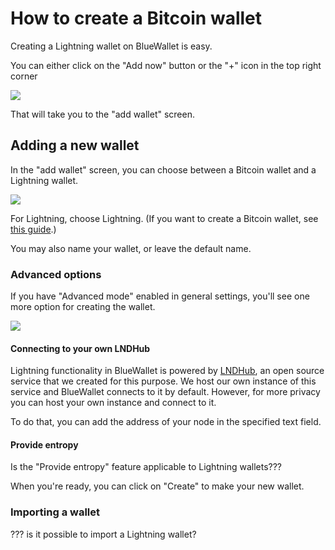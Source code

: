 # How to create a Bitcoin wallet

Creating a Lightning wallet on BlueWallet is easy.

You can either click on the "Add now" button or the "+" icon in the top right corner

![](./images/bluewallet-first-page.png)

That will take you to the "add wallet" screen.

## Adding a new wallet

In the "add wallet" screen, you can choose between a Bitcoin wallet and a Lightning wallet.

![](./images/add-lightning-wallet.png)

For Lightning, choose Lightning. (If you want to create a Bitcoin wallet, see [this guide](./create-bitcoin-wallet.md).)

You may also name your wallet, or leave the default name.

<div class="side-note">

### Advanced options

If you have "Advanced mode" enabled in general settings,
you'll see one more option for creating the wallet.

![](./images/add-lightning-wallet-with-advanced-options.png)

#### Connecting to your own LNDHub

Lightning functionality in BlueWallet is powered by [LNDHub](http://lndhub.io/), an open source service that we created for this purpose. We host our own instance of this service and BlueWallet connects to it by default. However, for more privacy you can host your own instance and connect to it.

To do that, you can add the address of your node in the specified text field.

#### Provide entropy

Is the "Provide entropy" feature applicable to Lightning wallets???

</div>

When you're ready, you can click on "Create" to make your new wallet.

### Importing a wallet

??? is it possible to import a Lightning wallet?
